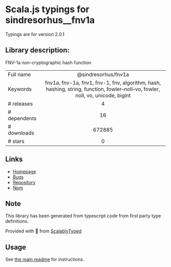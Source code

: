 
# Scala.js typings for sindresorhus__fnv1a

Typings are for version 2.0.1

## Library description:
FNV-1a non-cryptographic hash function

|                    |                 |
| ------------------ | :-------------: |
| Full name          | @sindresorhus/fnv1a |
| Keywords           | fnv1a, fnv-1a, fnv1, fnv-1, fnv, algorithm, hash, hashing, string, function, fowler–noll–vo, fowler, noll, vo, unicode, bigint |
| # releases         | 4 |
| # dependents       | 16 |
| # downloads        | 672885 |
| # stars            | 0 |

## Links
- [Homepage](https://github.com/sindresorhus/fnv1a#readme)
- [Bugs](https://github.com/sindresorhus/fnv1a/issues)
- [Repository](https://github.com/sindresorhus/fnv1a)
- [Npm](https://www.npmjs.com/package/%40sindresorhus%2Ffnv1a)
    


## Note
This library has been generated from typescript code from first party type definitions.

Provided with :purple_heart: from [ScalablyTyped](https://github.com/oyvindberg/ScalablyTyped)

## Usage
See [the main readme](../../readme.md) for instructions.



